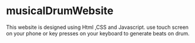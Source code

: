 # musicalDrumWebsite
This website is designed using Html ,CSS and  Javascript.
use touch screen on your phone or key presses on your keyboard to generate beats on drum.
